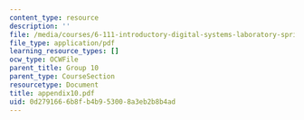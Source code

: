 ```yaml
---
content_type: resource
description: ''
file: /media/courses/6-111-introductory-digital-systems-laboratory-spring-2006/0d2791666b8fb4b953008a3eb2b8b4ad_appendix10.pdf
file_type: application/pdf
learning_resource_types: []
ocw_type: OCWFile
parent_title: Group 10
parent_type: CourseSection
resourcetype: Document
title: appendix10.pdf
uid: 0d279166-6b8f-b4b9-5300-8a3eb2b8b4ad
---
```

